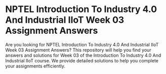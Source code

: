 # NPTEL Introduction To Industry 4.0 And Industrial IIoT Week 03 Assignment Answers

Are you looking for NPTEL Introduction To Industry 4.0 And Industrial IIoT Week 03 Assignment Answers? This repository will help you find your answers and solutions for Week 03 of the Introduction To Industry 4.0 And Industrial IIoT course. We provide detailed solutions to help you complete your assignments efficiently.